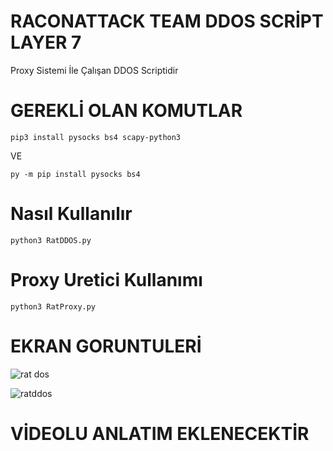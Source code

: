 # RACONATTACK TEAM DDOS SCRİPT LAYER 7

Proxy Sistemi İle Çalışan DDOS Scriptidir  

# GEREKLİ OLAN KOMUTLAR

`pip3 install pysocks bs4 scapy-python3`

VE

`py -m pip install pysocks bs4`

# Nasıl Kullanılır

`python3 RatDDOS.py`

# Proxy Uretici Kullanımı

`python3 RatProxy.py`




# EKRAN GORUNTULERİ

![rat dos](https://user-images.githubusercontent.com/46251016/50542702-00bf7e00-0bd5-11e9-98e1-ca8f474cd430.jpg)



![ratddos](https://user-images.githubusercontent.com/46251016/50542704-01581480-0bd5-11e9-9194-13ca6be0f9ee.jpg)









# VİDEOLU ANLATIM EKLENECEKTİR
